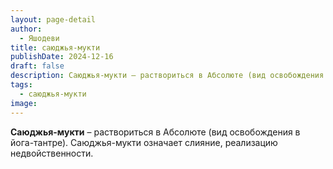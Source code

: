 ```yaml
---
layout: page-detail
author:
  - Яшодеви
title: саюджья-мукти
publishDate: 2024-12-16
draft: false
description: Саюджья-мукти – раствориться в Абсолюте (вид освобождения в йога-тантре). Саюджья-мукти означает слияние, реализацию недвойственности.
tags:
  - саюджья-мукти
image:
---
```

**Саюджья-мукти** – раствориться в Абсолюте (вид освобождения в йога-тантре). Саюджья-мукти означает слияние, реализацию недвойственности.
